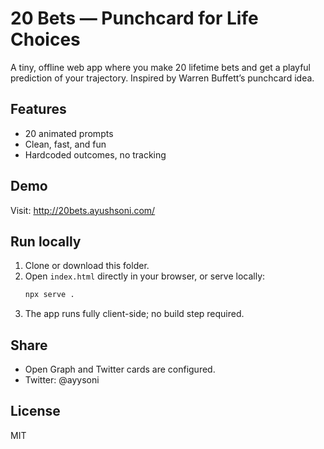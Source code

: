 # 20 Bets — Punchcard for Life Choices

A tiny, offline web app where you make 20 lifetime bets and get a playful prediction of your trajectory. Inspired by Warren Buffett’s punchcard idea.

## Features
- 20 animated prompts
- Clean, fast, and fun
- Hardcoded outcomes, no tracking

## Demo
Visit: http://20bets.ayushsoni.com/

## Run locally
1. Clone or download this folder.
2. Open `index.html` directly in your browser, or serve locally:
   ```bash
   npx serve .
   ```
3. The app runs fully client-side; no build step required.

## Share
- Open Graph and Twitter cards are configured.
- Twitter: @ayysoni

## License
MIT
